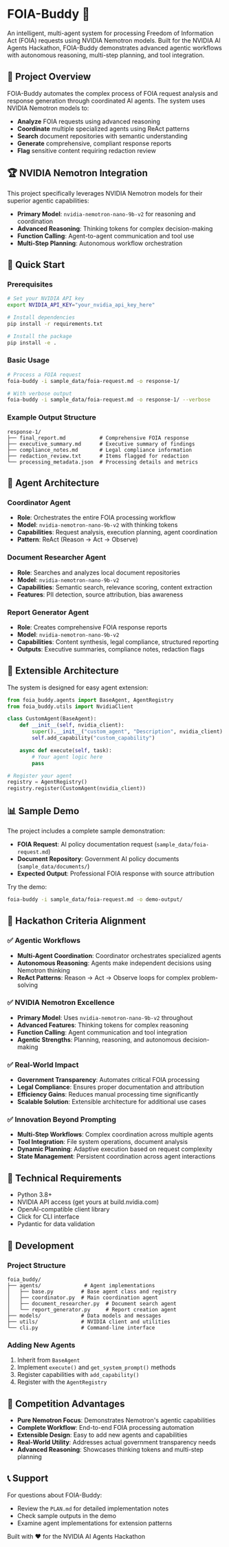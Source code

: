 # FOIA-Buddy 🤖

An intelligent, multi-agent system for processing Freedom of Information Act (FOIA) requests using NVIDIA Nemotron models. Built for the NVIDIA AI Agents Hackathon, FOIA-Buddy demonstrates advanced agentic workflows with autonomous reasoning, multi-step planning, and tool integration.

## 🎯 Project Overview

FOIA-Buddy automates the complex process of FOIA request analysis and response generation through coordinated AI agents. The system uses NVIDIA Nemotron models to:

- **Analyze** FOIA requests using advanced reasoning
- **Coordinate** multiple specialized agents using ReAct patterns
- **Search** document repositories with semantic understanding
- **Generate** comprehensive, compliant response reports
- **Flag** sensitive content requiring redaction review

## 🏆 NVIDIA Nemotron Integration

This project specifically leverages NVIDIA Nemotron models for their superior agentic capabilities:

- **Primary Model**: `nvidia-nemotron-nano-9b-v2` for reasoning and coordination
- **Advanced Reasoning**: Thinking tokens for complex decision-making
- **Function Calling**: Agent-to-agent communication and tool use
- **Multi-Step Planning**: Autonomous workflow orchestration

## 🚀 Quick Start

### Prerequisites

```bash
# Set your NVIDIA API key
export NVIDIA_API_KEY="your_nvidia_api_key_here"

# Install dependencies
pip install -r requirements.txt

# Install the package
pip install -e .
```

### Basic Usage

```bash
# Process a FOIA request
foia-buddy -i sample_data/foia-request.md -o response-1/

# With verbose output
foia-buddy -i sample_data/foia-request.md -o response-1/ --verbose
```

### Example Output Structure

```
response-1/
├── final_report.md           # Comprehensive FOIA response
├── executive_summary.md      # Executive summary of findings
├── compliance_notes.md       # Legal compliance information
├── redaction_review.txt      # Items flagged for redaction
└── processing_metadata.json  # Processing details and metrics
```

## 🤖 Agent Architecture

### Coordinator Agent
- **Role**: Orchestrates the entire FOIA processing workflow
- **Model**: `nvidia-nemotron-nano-9b-v2` with thinking tokens
- **Capabilities**: Request analysis, execution planning, agent coordination
- **Pattern**: ReAct (Reason → Act → Observe)

### Document Researcher Agent
- **Role**: Searches and analyzes local document repositories
- **Model**: `nvidia-nemotron-nano-9b-v2`
- **Capabilities**: Semantic search, relevance scoring, content extraction
- **Features**: PII detection, source attribution, bias awareness

### Report Generator Agent
- **Role**: Creates comprehensive FOIA response reports
- **Model**: `nvidia-nemotron-nano-9b-v2`
- **Capabilities**: Content synthesis, legal compliance, structured reporting
- **Outputs**: Executive summaries, compliance notes, redaction flags

## 🔧 Extensible Architecture

The system is designed for easy agent extension:

```python
from foia_buddy.agents import BaseAgent, AgentRegistry
from foia_buddy.utils import NvidiaClient

class CustomAgent(BaseAgent):
    def __init__(self, nvidia_client):
        super().__init__("custom_agent", "Description", nvidia_client)
        self.add_capability("custom_capability")

    async def execute(self, task):
        # Your agent logic here
        pass

# Register your agent
registry = AgentRegistry()
registry.register(CustomAgent(nvidia_client))
```

## 📊 Sample Demo

The project includes a complete sample demonstration:

- **FOIA Request**: AI policy documentation request (`sample_data/foia-request.md`)
- **Document Repository**: Government AI policy documents (`sample_data/documents/`)
- **Expected Output**: Professional FOIA response with source attribution

Try the demo:
```bash
foia-buddy -i sample_data/foia-request.md -o demo-output/
```

## 🎯 Hackathon Criteria Alignment

### ✅ Agentic Workflows
- **Multi-Agent Coordination**: Coordinator orchestrates specialized agents
- **Autonomous Reasoning**: Agents make independent decisions using Nemotron thinking
- **ReAct Patterns**: Reason → Act → Observe loops for complex problem-solving

### ✅ NVIDIA Nemotron Excellence
- **Primary Model**: Uses `nvidia-nemotron-nano-9b-v2` throughout
- **Advanced Features**: Thinking tokens for complex reasoning
- **Function Calling**: Agent communication and tool integration
- **Agentic Strengths**: Planning, reasoning, and autonomous decision-making

### ✅ Real-World Impact
- **Government Transparency**: Automates critical FOIA processing
- **Legal Compliance**: Ensures proper documentation and attribution
- **Efficiency Gains**: Reduces manual processing time significantly
- **Scalable Solution**: Extensible architecture for additional use cases

### ✅ Innovation Beyond Prompting
- **Multi-Step Workflows**: Complex coordination across multiple agents
- **Tool Integration**: File system operations, document analysis
- **Dynamic Planning**: Adaptive execution based on request complexity
- **State Management**: Persistent coordination across agent interactions

## 🔧 Technical Requirements

- Python 3.8+
- NVIDIA API access (get yours at build.nvidia.com)
- OpenAI-compatible client library
- Click for CLI interface
- Pydantic for data validation

## 📝 Development

### Project Structure
```
foia_buddy/
├── agents/              # Agent implementations
│   ├── base.py         # Base agent class and registry
│   ├── coordinator.py  # Main coordination agent
│   ├── document_researcher.py  # Document search agent
│   └── report_generator.py     # Report creation agent
├── models/             # Data models and messages
├── utils/              # NVIDIA client and utilities
└── cli.py              # Command-line interface
```

### Adding New Agents

1. Inherit from `BaseAgent`
2. Implement `execute()` and `get_system_prompt()` methods
3. Register capabilities with `add_capability()`
4. Register with the `AgentRegistry`

## 🏅 Competition Advantages

- **Pure Nemotron Focus**: Demonstrates Nemotron's agentic capabilities
- **Complete Workflow**: End-to-end FOIA processing automation
- **Extensible Design**: Easy to add new agents and capabilities
- **Real-World Utility**: Addresses actual government transparency needs
- **Advanced Reasoning**: Showcases thinking tokens and multi-step planning

## 📞 Support

For questions about FOIA-Buddy:
- Review the `PLAN.md` for detailed implementation notes
- Check sample outputs in the demo
- Examine agent implementations for extension patterns

Built with ❤️ for the NVIDIA AI Agents Hackathon
